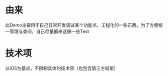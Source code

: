 # 由来

此Demo主要用于自己日常开发调试某个功能点、工程化的一些东西。为了方便统一管理与查阅，自己尽量都来这搞一些Test



# 技术项

以iOS为基点，不限制具体的技术项（也包含第三方框架）

